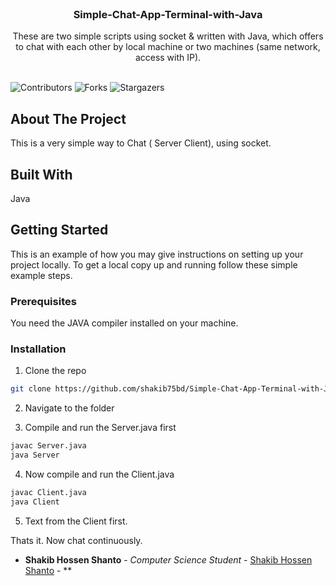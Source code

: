 <br/>
<p align="center">
  <h3 align="center">Simple-Chat-App-Terminal-with-Java</h3>

  <p align="center">
    These are two simple scripts using socket & written with Java, which offers to chat with each other by local machine or two machines (same network, access with IP).
    <br/>
    <br/>
  </p>
</p>

![Contributors](https://img.shields.io/github/contributors/shakib75bd/Simple-Chat-App-Terminal-with-Java?color=dark-green) ![Forks](https://img.shields.io/github/forks/shakib75bd/Simple-Chat-App-Terminal-with-Java?style=social) ![Stargazers](https://img.shields.io/github/stars/shakib75bd/Simple-Chat-App-Terminal-with-Java?style=social) 

## About The Project

This is a very simple way to Chat ( Server Client), using socket.



## Built With

Java

## Getting Started

This is an example of how you may give instructions on setting up your project locally.
To get a local copy up and running follow these simple example steps.

### Prerequisites

You need the JAVA compiler installed on your machine.


### Installation

1. Clone the repo

```sh
git clone https://github.com/shakib75bd/Simple-Chat-App-Terminal-with-Java
```

2. Navigate to the folder


3. Compile and run the Server.java first

```sh
javac Server.java
java Server
```

4. Now compile and run the Client.java

```sh
javac Client.java
java Client
```

5. Text from the Client first.

Thats it. Now chat continuously.




* **Shakib Hossen Shanto** - *Computer Science Student* - [Shakib Hossen Shanto](https://github.com/shakib75bd) - **


